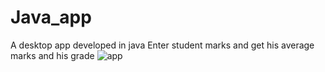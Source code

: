 # Java_app
A desktop app developed in java
Enter student marks and get his average marks and his grade
![app](https://github.com/Ikuzweshema/Java_app/assets/163114861/2f53e240-1356-43ea-b379-504c5359b727)
